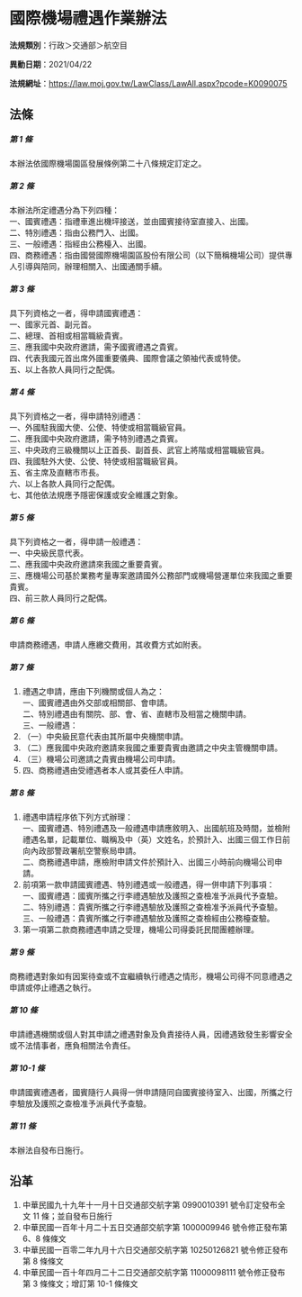 # 國際機場禮遇作業辦法

**法規類別**：行政＞交通部＞航空目

**異動日期**：2021/04/22  

**法規網址**：https://law.moj.gov.tw/LawClass/LawAll.aspx?pcode=K0090075





## 法條
##### 第 1 條
本辦法依國際機場園區發展條例第二十八條規定訂定之。

##### 第 2 條
本辦法所定禮遇分為下列四種：  
一、國賓禮遇：指禮車進出機坪接送，並由國賓接待室直接入、出國。  
二、特別禮遇：指由公務門入、出國。  
三、一般禮遇：指經由公務檯入、出國。  
四、商務禮遇：指由國營國際機場園區股份有限公司（以下簡稱機場公司）提供專人引導與陪同，辦理相關入、出國通關手續。

##### 第 3 條
具下列資格之一者，得申請國賓禮遇：  
一、國家元首、副元首。  
二、總理、首相或相當職級貴賓。  
三、應我國中央政府邀請，需予國賓禮遇之貴賓。  
四、代表我國元首出席外國重要儀典、國際會議之領袖代表或特使。  
五、以上各款人員同行之配偶。

##### 第 4 條
具下列資格之一者，得申請特別禮遇：  
一、外國駐我國大使、公使、特使或相當職級官員。  
二、應我國中央政府邀請，需予特別禮遇之貴賓。  
三、中央政府三級機關以上正首長、副首長、武官上將階或相當職級官員。  
四、我國駐外大使、公使、特使或相當職級官員。  
五、省主席及直轄市市長。  
六、以上各款人員同行之配偶。  
七、其他依法規應予隱密保護或安全維護之對象。

##### 第 5 條
具下列資格之一者，得申請一般禮遇：  
一、中央級民意代表。  
二、應我國中央政府邀請來我國之重要貴賓。  
三、應機場公司基於業務考量專案邀請國外公務部門或機場營運單位來我國之重要貴賓。  
四、前三款人員同行之配偶。

##### 第 6 條
申請商務禮遇，申請人應繳交費用，其收費方式如附表。

##### 第 7 條
1. 禮遇之申請，應由下列機關或個人為之：  
一、國賓禮遇由外交部或相關部、會申請。  
二、特別禮遇由有關院、部、會、省、直轄市及相當之機關申請。  
三、一般禮遇：
1. （一）中央級民意代表由其所屬中央機關申請。
1. （二）應我國中央政府邀請來我國之重要貴賓由邀請之中央主管機關申請。
1. （三）機場公司邀請之貴賓由機場公司申請。
1. 四、商務禮遇由受禮遇者本人或其委任人申請。

##### 第 8 條
1. 禮遇申請程序依下列方式辦理：  
一、國賓禮遇、特別禮遇及一般禮遇申請應敘明入、出國航班及時間，並檢附禮遇名單，記載單位、職稱及中（英）文姓名，於預計入、出國三個工作日前向內政部警政署航空警察局申請。  
二、商務禮遇申請，應檢附申請文件於預計入、出國三小時前向機場公司申請。
1. 前項第一款申請國賓禮遇、特別禮遇或一般禮遇，得一併申請下列事項：  
一、國賓禮遇：國賓所攜之行李禮遇驗放及護照之查檢准予派員代予查驗。  
二、特別禮遇：貴賓所攜之行李禮遇驗放及護照之查檢准予派員代予查驗。  
三、一般禮遇：貴賓所攜之行李禮遇驗放及護照之查檢經由公務檯查驗。
1. 第一項第二款商務禮遇申請之受理，機場公司得委託民間團體辦理。

##### 第 9 條
商務禮遇對象如有因案待查或不宜繼續執行禮遇之情形，機場公司得不同意禮遇之申請或停止禮遇之執行。

##### 第 10 條
申請禮遇機關或個人對其申請之禮遇對象及負責接待人員，因禮遇致發生影響安全或不法情事者，應負相關法令責任。

##### 第 10-1 條
申請國賓禮遇者，國賓隨行人員得一併申請隨同自國賓接待室入、出國，所攜之行李驗放及護照之查檢准予派員代予查驗。

##### 第 11 條
本辦法自發布日施行。

## 沿革
1. 中華民國九十九年十一月十日交通部交航字第 0990010391 號令訂定發布全文 11 條；並自發布日施行
1. 中華民國一百年十月二十五日交通部交航字第 1000009946 號令修正發布第 6、8 條條文
1. 中華民國一百零二年九月十六日交通部交航字第 10250126821  號令修正發布第 8  條條文
1. 中華民國一百十年四月二十二日交通部交航字第 11000098111  號令修正發布第 3  條條文；增訂第 10-1 條條文
